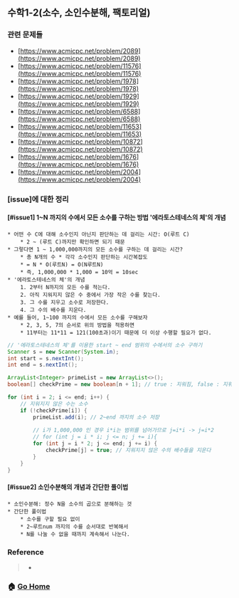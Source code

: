 ## 수학1-2(소수, 소인수분해, 팩토리얼)

### 관련 문제들
* [https://www.acmicpc.net/problem/2089](https://www.acmicpc.net/problem/2089)
* [https://www.acmicpc.net/problem/11576](https://www.acmicpc.net/problem/11576)
* [https://www.acmicpc.net/problem/1978](https://www.acmicpc.net/problem/1978)
* [https://www.acmicpc.net/problem/1929](https://www.acmicpc.net/problem/1929)
* [https://www.acmicpc.net/problem/6588](https://www.acmicpc.net/problem/6588)
* [https://www.acmicpc.net/problem/11653](https://www.acmicpc.net/problem/11653)
* [https://www.acmicpc.net/problem/10872](https://www.acmicpc.net/problem/10872)
* [https://www.acmicpc.net/problem/1676](https://www.acmicpc.net/problem/1676)
* [https://www.acmicpc.net/problem/2004](https://www.acmicpc.net/problem/2004)


### [issue]에 대한 정리
#### [#issue1] 1~N 까지의 수에서 모든 소수를 구하는 방법 '에라토스테네스의 체'의 개념
    * 어떤 수 C에 대해 소수인지 아닌지 판단하는 데 걸리는 시간: O(루트 C)
        * 2 ~ (루트 C)까지만 확인하면 되기 때문
    * 그렇다면 1 ~ 1,000,000까지의 모든 소수를 구하는 데 걸리는 시간?
        * 총 N개의 수 * 각각 소수인지 판단하는 시간복잡도
        * = N * O(루트N) = O(N루트N)
        * 즉, 1,000,000 * 1,000 = 10억 = 10sec
    * '에라토스테네스의 체'의 개념
        1. 2부터 N까지의 모든 수를 적는다.
        2. 아직 지워지지 않은 수 중에서 가장 작은 수를 찾는다.
        3. 그 수를 지우고 소수로 저장한다.
        4. 그 수의 배수를 지운다.
    * 예를 들어, 1~100 까지의 수에서 모든 소수를 구해보자
        * 2, 3, 5, 7의 순서로 위의 방법을 적용하면 
        * 11부터는 11*11 = 121(100초과)이기 때문에 더 이상 수행할 필요가 없다.
~~~java
// '에라토스테네스의 체'를 이용한 start ~ end 범위의 수에서의 소수 구하기
Scanner s = new Scanner(System.in);
int start = s.nextInt();
int end = s.nextInt();

ArrayList<Integer> primeList = new ArrayList<>(); 
boolean[] checkPrime = new boolean[n + 1]; // true : 지워짐, false : 지워지지 않음

for (int i = 2; i <= end; i++) {
    // 지워지지 않은 수는 소수
    if (!checkPrime[i]) {
        primeList.add(i); // 2~end 까지의 소수 저장
        
        // i가 1,000,000 인 경우 i*i는 범위를 넘어가므로 j=i*i -> j=i*2
        // for (int j = i * i; j <= n; j += i){
        for (int j = i * 2; j <= end; j += i) { 
            checkPrime[j] = true; // 지워지지 않은 수의 배수들을 지운다
        }
    }
}
~~~
    
#### [#issue2] 소인수분해의 개념과 간단한 풀이법
    * 소인수분해: 정수 N을 소수의 곱으로 분해하는 것
    * 간단한 풀이법 
        * 소수를 구할 필요 없이
        * 2~루트num 까지의 수를 순서대로 반복해서
        * N를 나눌 수 없을 때까지 계속해서 나눈다.

### Reference
> - []()

### :house: [Go Home](https://github.com/Do-Hee/algorithm-study) 

